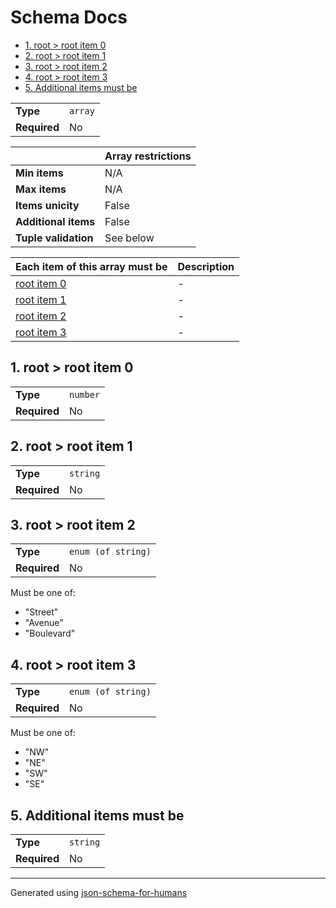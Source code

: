 # Schema Docs

- [1. root > root item 0](#autogenerated_heading_2)
- [2. root > root item 1](#autogenerated_heading_3)
- [3. root > root item 2](#autogenerated_heading_4)
- [4. root > root item 3](#autogenerated_heading_5)
- [5. Additional items must be](#autogenerated_heading_6)

|              |         |
| ------------ | ------- |
| **Type**     | `array` |
| **Required** | No      |

|                      | Array restrictions |
| -------------------- | ------------------ |
| **Min items**        | N/A                |
| **Max items**        | N/A                |
| **Items unicity**    | False              |
| **Additional items** | False              |
| **Tuple validation** | See below          |

| Each item of this array must be | Description |
| ------------------------------- | ----------- |
| [root item 0](#items_i0)        | -           |
| [root item 1](#items_i1)        | -           |
| [root item 2](#items_i2)        | -           |
| [root item 3](#items_i3)        | -           |

## <a name="autogenerated_heading_2"></a>1. root > root item 0

|              |          |
| ------------ | -------- |
| **Type**     | `number` |
| **Required** | No       |

## <a name="autogenerated_heading_3"></a>2. root > root item 1

|              |          |
| ------------ | -------- |
| **Type**     | `string` |
| **Required** | No       |

## <a name="autogenerated_heading_4"></a>3. root > root item 2

|              |                    |
| ------------ | ------------------ |
| **Type**     | `enum (of string)` |
| **Required** | No                 |

Must be one of:

* "Street"
* "Avenue"
* "Boulevard"

## <a name="autogenerated_heading_5"></a>4. root > root item 3

|              |                    |
| ------------ | ------------------ |
| **Type**     | `enum (of string)` |
| **Required** | No                 |

Must be one of:

* "NW"
* "NE"
* "SW"
* "SE"

## <a name="autogenerated_heading_6"></a>5. Additional items must be

|              |          |
| ------------ | -------- |
| **Type**     | `string` |
| **Required** | No       |

----------------------------------------------------------------------------------------------------------------------------
Generated using [json-schema-for-humans](https://github.com/coveooss/json-schema-for-humans)
